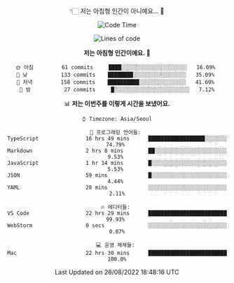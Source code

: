 <div align='center'>
 
👇🏻 저는 아침형 인간이 아니예요... 🙊
 
<!--START_SECTION:waka-->
![Code Time](http://img.shields.io/badge/Code%20Time-1%2C797%20hrs%2052%20mins-blue)

![Lines of code](https://img.shields.io/badge/%EC%A0%80%EB%8A%94%20%EC%97%AC%ED%83%9C%EA%B9%8C%EC%A7%80%20-270%20Thousand%20%EC%A4%84%EC%9D%98%20%EC%BD%94%EB%93%9C%EB%A5%BC%20%EC%9E%91%EC%84%B1%ED%96%88%EC%96%B4%EC%9A%94.-blue)

**저는 아침형 인간이에요. 🐤** 

```text
🌞 아침         61 commits     ████░░░░░░░░░░░░░░░░░░░░░   16.09% 
🌆 낮　         133 commits    ████████░░░░░░░░░░░░░░░░░   35.09% 
🌃 저녁         158 commits    ██████████░░░░░░░░░░░░░░░   41.69% 
🌙 밤　         27 commits     █░░░░░░░░░░░░░░░░░░░░░░░░   7.12%

```


📊 **저는 이번주를 이렇게 시간을 보냈어요.** 

```text
⌚︎ Timezone: Asia/Seoul

💬 프로그래밍 언어들: 
TypeScript               16 hrs 49 mins      ██████████████████░░░░░░░   74.79% 
Markdown                 2 hrs 8 mins        ██░░░░░░░░░░░░░░░░░░░░░░░   9.53% 
JavaScript               1 hr 14 mins        █░░░░░░░░░░░░░░░░░░░░░░░░   5.53% 
JSON                     59 mins             █░░░░░░░░░░░░░░░░░░░░░░░░   4.44% 
YAML                     28 mins             ░░░░░░░░░░░░░░░░░░░░░░░░░   2.11%

🔥 에디터들: 
VS Code                  22 hrs 29 mins      █████████████████████████   99.93% 
WebStorm                 0 secs              ░░░░░░░░░░░░░░░░░░░░░░░░░   0.07%

💻 운영 체제들: 
Mac                      22 hrs 30 mins      █████████████████████████   100.0%

```


 Last Updated on 28/08/2022 18:48:16 UTC
<!--END_SECTION:waka-->
 </div>
<!---
Emewjin/Emewjin is a ✨ special ✨ repository because its `README.md` (this file) appears on your GitHub profile.
You can click the Preview link to take a look at your changes.
--->
